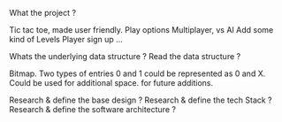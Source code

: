 What the project ?

Tic tac toe, made user friendly.
Play options Multiplayer, vs AI
Add some kind of Levels
Player sign up
...


Whats the underlying data structure ? Read the data structure ? 

Bitmap. Two types of entries 0 and 1 could be represented as 0 and X.
Could be used for additional space. for future additions.


Research & define the base design ?
Research & define the tech Stack ?
Research & define the software architecture ? 